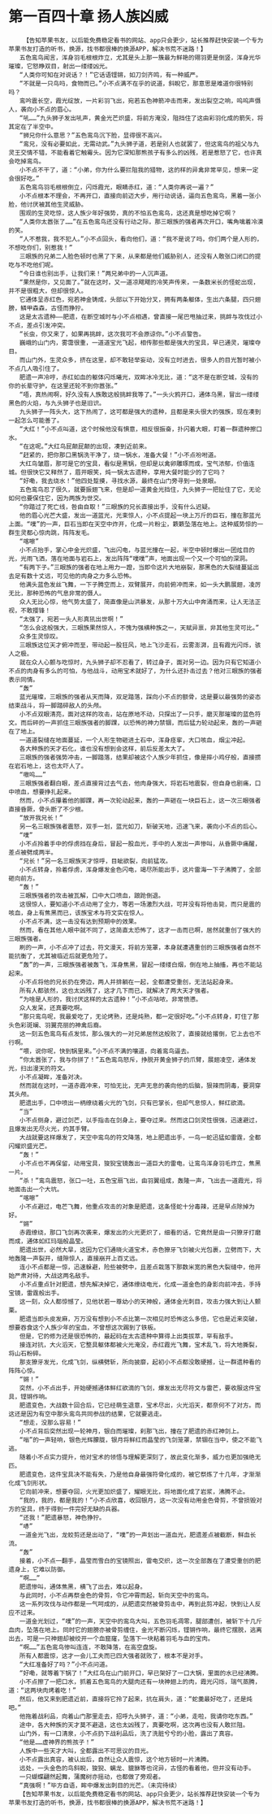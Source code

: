 # 第一百四十章 扬人族凶威
        【告知苹果书友，以后能免费稳定看书的网站、app只会更少，站长推荐赶快安装一个专为苹果书友打造的听书，换源，找书都很棒的换源APP，解决书荒不迷路！】
       五色鸾鸟闻言，浑身羽毛根根炸立，尤其是头上那一簇最为鲜艳的翎羽更是倒竖，浑身光华璀璨，它怒睁双目，射出一缕缕凶光。
       “人类你可知在对说话？！”它话语铿锵，如刀剑齐鸣，有一种威严。
       “不就是一只鸟吗，食物而已。”小不点满不在乎的说道，斜睨它，那意思是难道你很特别吗？
       鸾吟震长空，霞光绽放，一片彩羽飞出，宛若五色神箭冲击而来，发出裂空之响，呜呜声慑人，袭向小不点的眉心。
       “吼……”九头狮子发出吼声，黄金光芒炽盛，将前方淹没，阻挡住了这由彩羽化成的箭矢，将其定在了半空中。
       “狮兄你什么意思？”五色鸾鸟沉下脸，显得很不高兴。
       “鸾兄，没有必要如此，无需动武。”九头狮子道，若是别人也就罢了，但这鸾鸟的祖父与九灵王交情不错，不能看着它触霉头。因为它深知那熊孩子有多么的凶残，若是惹怒了它，也许真会吃掉鸾鸟。
       小不点不干了，道：“小弟，你为什么要拦阻我的猎物，这的样的异禽非常罕见，想来一定会很好吃。”
       五色鸾鸟羽毛根根倒立，闪烁霞光，眼睛赤红，道：“人类你再说一遍？”
       小不点根本不理会，不再开口，直接向前迈大步，用行动说话，逼向五色鸾鸟，黑着一张小脸，他讨厌被其他生灵威胁。
       围观的生灵吃惊，这人族少年好强势，真的不怕五色鸾鸟，这还真是想吃掉它啊？
       “人类你太嚣张了……”在五色鸾鸟还没有行动之际，那三眼族的强者再次开口，嘴角噙着冷漠的笑。
       “人不惹我，我不犯人。”小不点回头，看向他们，道：“我不是说了吗，你们两个是人形的，不想吃你们，别惹我！”
       三眼族的兄弟二人脸色顿时也黑了下来，从来都是他们威胁别人，还没有人敢张口闭口的提吃与不吃他们呢。
       “今日谁也别出手，让我们来！”两兄弟中的一人沉声道。
       “果然是你，又见面了。”就在这时，又一道凉飕飕的冷笑声传来，一条数米长的怪蛇出现，并不是很粗大，但却很惊人。
       它通体呈赤红色，宛若神金铸成，头部以下开始分叉，拥有两条躯体，生出六条腿，四只翅膀，鳞甲森森，古怪而狰狞。
       这是太古遗种——肥遗，在断空城时与小不点相遇，曾直接一尾巴甩抽过来，挑衅与攻伐过小不点，差点引发冲突。
       “长虫，你又来了，如果再挑衅，这次我可不会原谅你。”小不点警告。
       巍峨的山门内，雾霭很重，一道道宝光飞起，相传那些都是强大的宝具，早已通灵，璀璨夺目。
       而山门外，生灵众多，挤在这里，却不敢轻举妄动，没有立时进去，很多人的目光暂时被小不点几人吸引住了。
       肥遗一声冷哼，赤红如血的躯体闪烁曦光，双眸冰冷无比，道：“这不是在断空城，没有的你的长辈守护，在这里还轮不到你嚣张。”
       “唔，真热闹啊，好久没有人族敢这般挑衅我等了。”一头火鸦开口，通体乌黑，冒出一缕缕黑色的火焰，与九头狮子也是旧识。
       九头狮子一阵头大，这下热闹了，这可都是强大的遗种，且都是来头很大的强族，现在凑到一起怎么可能善了。
       “大红！”小不点叫道，这个时候他没有惧意，相反很振奋，扑闪着大眼，盯着一群遗种擦口水。
       “在这呢。”大红鸟屁颠屁颠的出现，凑到近前来。
       “赶紧的，把你那口黑锅洗干净了，烧一锅水，准备大餐！”小不点吩咐道。
       大红鸟皱眉，那可是它的宝具，看似是黑锅，但却是以禽卵雕琢而成，宝气浓郁，价值连城。但很快它又释然了，眉开眼笑，炖一锅太古遗种，享用大餐时能少的了它吗？
       “好嘞，我去烧水！”他四处踅摸，寻找水源，最终在山门旁寻到一处泉眼。
       五色鸾鸟忍了很久，就要振翅飞来，但是却一道黄金光挡住，九头狮子一把扯住了它，无论如何也要保住它，因为两族为世交。
       “你踏过了死亡线，咎由自取！”三眼族的兄长直接出手，没有什么迟疑。
       他的眉心光芒大盛，发出一道蓝光，光束惊人，小不点提起一块上万斤的巨石，撞在那蓝光上面。“噗”的一声，巨石当即在天空中炸开，化成一片粉尘，簌簌坠落在地上。这种威势惊的一群生灵都心惊肉跳，阵阵发毛。
       “喀嚓”
       小不点抬手，掌心中金光炽盛，飞出闪电，与蓝光撞在一起，半空中顿时爆出一团炫目的光，光雨飞洒，落在地面与岩石上，发出阵阵“噗噗”声，地面出现一个又一个可怕的深洞。
       “有两下子。”三眼族的强者在地上用力一蹬，当即令这片大地崩裂，那黑色的大裂缝蔓延出去足有数十丈远，可见他的肉身之力多么恐怖。
       他满头蓝色发丝飞舞，一下子腾空而上，双臂展开，向前俯冲而来，如一头大鹏展翅，凌厉无比，那种恐怖的气息非常的慑人。
       众人无比心惊，他气势太盛了，简直像是山洪暴发，从那十万大山中奔涌而来，让人无法正视，不敢撄锋！
       “太强了，宛若一头人形真犼出世啊！”
       “怎么会这般强大，三眼族果然惊人，不愧为强横种族之一，天赋异禀，非其他生灵可比。”
       众多生灵惊叹。
       三眼族这位天才俯冲而至，带动起一股狂风，地上飞沙走石，云雾澎湃，且有霞光闪烁，骇人之极。
       就在众人心颤与吃惊时，九头狮子却不忍看了，转过身子，面对另一边。因为只有它知道小不点的肉身有多么的可怕，与他战斗，动用宝术就好了，为什么还扑击过去？他对三眼族的强者表示同情。
       “轰”
       蓝光璀璨，三眼族的强者从天而降，双足踏落，踩向小不点的额骨，这是要以最强势的姿态结束战斗，将一脚踏碎敌人的头颅。
       小不点双眼清亮，面对这样的攻击，站在原地不动，只探出了一只手，磨灭那璀璨的蓝色符文。而后砰的一声抓住三眼族强者的脚踝，以恐怖的神力禁锢，而后猛力轮动起来，轰的一声砸在了地上。
       一道道裂缝在地面蔓延，一个人形生物砸进土石中，浑身痉挛，大口咳血，烟尘冲起。
       各大种族的天才石化，谁也没有想到会这样，前后反差太大了。
       三眼族的强者强势冲击，一脚踏落，结果却被这个人族少年抓住，像是摔小鸡仔般，直接掼在岩石地上，这也太吓人了。
       “嗷呜……”
       三眼族强者翻白眼，差点直接背过去气去，他肉身强大，将岩石地震裂，但自身也剧痛，口中喷血，想要挣扎起来。
       然而，小不点攥着他的脚踝，再一次轮动起来，轰的一声砸在一块巨石上，这一次三眼强者直接昏厥，骨头断了不少根。
       “放开我兄长！”
       另一名三眼族强者震怒，双手一划，蓝光如刀，斩破天地，迅速飞来，袭向小不点的后心。
       “噗”
       小不点拎着手中的俘虏挡在身后，冒起一股血光，手中的人发出一声惨叫，从昏厥中痛醒，差点被劈成两半。
       “兄长！”另一名三眼族天才惊呼，目眦欲裂，向前猛攻。
       小不点转身，拎着俘虏，浑身爆发金色闪电，竭尽所能出手，这片雷海一下子沸腾了，全部砸向前方。
       “轰！”
       三眼族强者的攻击被瓦解，口中大口喷血，踉跄倒退。
       这很惊人，要知道小不点动用了全力，等若一场激烈大战，可并没有将他击毙，而只是震的咳血，身上有焦黑而已，该族宝术与符文实在惊人。
       小不点不满，这一击没有达到预期中的效果。
       然而，看在其他人眼中就不同了，这简直太恐怖了，这才一击而已啊，居然就重创了强大的三眼族强者。
       刷的一声，小不点冲了过去，符文漫天，将前方笼罩，本身就遭遇重创的三眼族强者自然不能抗衡了，尤其被临近后就更危险了。
       “轰”的一声，三眼族强者被轰飞，浑身焦黑，冒起一缕缕白烟，倒在地上抽搐，再也不能站起来。
       小不点将他的兄长扔在旁边，两人并排躺在一起，全都遭受重创，无法站起身来。
       所有人都骇然，这也太凶残了，这才几下而已，就解决了两大天才强者。
       “为啥是人形的，我讨厌这样的太古遗种！”小不点咕哝，非常愤懑。
       众人发呆，还真要吃啊。
       “那只鸾鸟呢，我最爱吃了，无论烤熟，还是炖熟，都一定很好吃。”小不点转身，盯住了那头色彩斑斓、羽翼亮丽的神禽后裔。
       这一刻五色鸾鸟有点发怵，那么强大的一对兄弟居然这般败了，直接就给撂倒，它上去也不行啊。
       “喂，说你呢，快到锅里来。”小不点不满的嚷道，向着鸾鸟逼去。
       “你太嚣张了，我与你拼了！”五色鸾鸟怒斥，挣脱开黄金狮子的爪臂，展翅凌空，通体发光，扫出漫天的符文。
       小不点凝眸，准备对决。
       然而就在这时，一道赤霞冲来，可怕无比，无声无息的袭向他的后脑，狠辣而阴毒，要洞穿其头颅。
       肥遗出手，口中喷出一柄缭绕着火光的飞剑，只有巴掌长，但却气息惊人，鲜红欲滴。
       “当”
       小不点侧身，避过剑芒，以手指击在剑身上，要夺过来。然而这口剑灵性很强，迅速避过，且爆发出无尽火光，灼其手臂。
       大战就要这样爆发了，天空中鸾鸟的符文降落，地上肥遗出手，一鸟一蛇迅猛如雷霆，全都闪耀炽盛光芒。
       “轰！”
       小不点也不再保留，动用宝具，狻猊宝镜轰出一道巨大的雷电，让鸾鸟浑身羽毛炸立，焦黑一片。
       “杀！”鸾鸟震怒，张口一吐，五色宝扇飞出，由羽翼组成，轰隆一声，飞出去一道霞光，将地面击出一个大坑。
       “喀嚓”
       小不点避过，电芒飞舞，他重点攻击的对象是肥遗，这条怪蛇十分毒辣，还是早点除掉为好。
       “锵”
       赤霞缭绕，那口飞剑再次袭来，爆发出的火光更炽了，细看的话，它竟然是由一只獠牙打磨而成，通体如红玛瑙般晶莹。
       肥遗出世，必然大旱，这因为它们通晓火道宝术，赤色獠牙飞剑被火光包裹，立劈而下，大地轰隆一声裂开，缝隙惊人，直接崩开上百丈远。
       连小不点都是一惊，迅速躲避，险些被劈中，且差点栽落下那数米宽的黑色大裂缝中，他开始严肃对待，大战这两名敌手。
       小不点重点针对肥遗，想先解决掉它，通体缭绕电光，化成一道金色的身影向前冲去，手持宝镜，雷霆般出手。
       这一刻，众人都惊憾了，见他状若一尊幼小的天神般，通体金光刺目，攻击力强大到让人颤栗。
       肥遗当即头皮发麻，万万没有想到小不点比第一次相见时恐怖这么多倍，它也是近来突破，想要吞食这个人族少年的宝血，不曾想这次踢到了铁板。
       但是，它的修为还是很恐怖的，最起码在太古遗种中算得上出类拔萃，罕有敌手。
       接连对抗，大火滔天，它整具躯体都被火光淹没，赤红霞光飞舞，宝术乱飞，将大地撕裂，将山石粉碎。
       那支獠牙发光，化成飞剑，纵横劈斩，所向披靡，起初小不点都没敢硬撼，让一群遗种看的阵阵心惊。
       “锵！”
       突然，小不点出手，开始硬撼通体鲜红欲滴的飞剑，爆发出无尽符文与雷芒，要收服这件宝具，铿锵作响。
       肥遗变色，大战数十回合后，它已经萌生退意，宝术尽出，火光滔天，都奈何不了对方。而这还是因为有空中那头鸾鸟共同参战的结果，它就要逃走。
       “想走，没那么容易！”
       小不点背后突然出现一轮神月，银白而璀璨，刹那飞出，撞在了肥遗的赤红神剑上。
       “嗡”的一声轻响，银色光辉朦胧，银月将鲜红而晶莹的飞剑笼罩，禁锢在当中，使之不能飞逃。
       随着小不点实力提升，他对宝术的领悟与理解更深刻了，故此变化渐多，威力也更加强绝无匹。
       肥遗变色，这件宝具决不能有失，乃是他自身最强符骨化成的，被它祭炼了十几年，才渐渐化成飞剑形状。
       它向前冲来，想要夺回，火光更加炽盛了，耀眼无比，将地面化成了岩浆，沸腾不止。
       “我的，我的，都是我的！”小不点欣喜，收回银月，这一次没有动用金色骨剪，不曾损毁对方的宝具，终于得到一件完好无缺的兵器。
       “还我！”肥遗暴怒，神色狰狞。
       “哧”
       一道金光飞出，龙蛟剪还是出动了，“噗”的一声划出一道血光，肥遗差点被截断，鲜血长流。
       “轰”
       接着，小不点一翻手，晶莹而雪白的宝镜照出，雷电交织，这一次全部轰在了遭受重创的肥遗身上，它难以防御。
       “啊……”
       肥遗惨叫，通体焦黑，横飞了出去，难以起身。
       与此同时，小不点再祭金色的骨剪，令它冲霄而起，斩向天空中的鸾鸟。
       这一系列攻伐与动作都是一气呵成的，从肥遗突然被骨剪击中，再到此剪冲起，快到让人反应不过来。
       一道金光划过，“噗”的一声，天空中的鸾鸟大叫，五色羽毛凋零，腿部遭创，被斩下十几斤血肉，坠落在地上。同时它的翅膀亦被骨剪缠住，金光不断闪烁，铿锵作响，最终它摆脱，逃离出去，可是一只神翅却被绞开一个血窟窿，坠落下一块粘着羽毛与血的宝肉。
       “啊……”五色鸾鸟惨叫连连，不敢降落，在高空盘旋。
       所有人都震惊，这才一会儿工夫而已四大强者就败了，根本不是对手。
       “大红准备好了吗？”小不点问道。
       “好嘞，就等着下锅了！”大红鸟在山门前开口，早已架好了一口大锅，里面的水已经沸腾。
       小不点擦了一把口水，抓着五色鸾鸟的大腿肉还有一块神翅上的肉，霞光闪烁，瑞气蒸腾，道：“这两块肉烤着吃！”
       然后，他又来到肥遗近前，直接将它拎了起来，抗在肩头，道：“蛇羹最好吃了，还是炖吧。”
       他拖着战利品，向着山门那里走去，招呼九头狮子，道：“小弟，走啦，我请你吃东西。”
       途中，各大种族的天才莫不避退，这也太凶残了，真要吃啊，这次再也没有人敢拦阻。
       山门外，有一口清泉，小不点扔下战利品后，洗了洗脏兮兮的小脸，露出了真容。
       “他是……虚神界的熊孩子！”
       人族中一些天才大叫，全都露出不可思议的目光。
       小不点露出真容，被认出后，自然让众人震惊，这个地方顿时一片沸腾。
       远处，一头金色的鸟斜睨，狻猊、螭龙、貔貅等也诧异，古怪的看着他，但并没有动手。
       一只蝴蝶翩然起舞，蒲魔树亦摇动，也都做了旁观者。
       “真强啊！”毕方自语，眸中爆发出刺目的光芒。（未完待续）
       【告知苹果书友，以后能免费稳定看书的网站、app只会更少，站长推荐赶快安装一个专为苹果书友打造的听书，换源，找书都很棒的换源APP，解决书荒不迷路！】